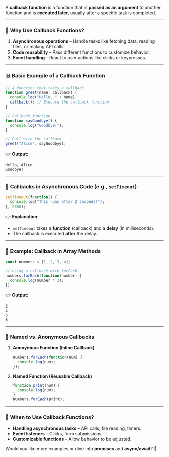 A **callback function** is a function that is **passed as an argument** to another function and is **executed later**, usually after a specific task is completed.

---

### 📌 **Why Use Callback Functions?**
1. **Asynchronous operations** – Handle tasks like fetching data, reading files, or making API calls.  
2. **Code reusability** – Pass different functions to customize behavior.  
3. **Event handling** – React to user actions like clicks or keypresses.  

---

### 📊 **Basic Example of a Callback Function**
```javascript
// A function that takes a callback
function greet(name, callback) {
  console.log("Hello, " + name);
  callback(); // Execute the callback function
}

// Callback function
function sayGoodbye() {
  console.log("Goodbye!");
}

// Call with the callback
greet("Alice", sayGoodbye);
```

👉 **Output:**  
```
Hello, Alice  
Goodbye!
```

---

### 📌 **Callbacks in Asynchronous Code (e.g., `setTimeout`)**
```javascript
setTimeout(function() {
  console.log("This runs after 2 seconds!");
}, 2000);
```

👉 **Explanation:**  
- `setTimeout` takes a **function** (callback) and a **delay** (in milliseconds).  
- The callback is executed **after** the delay.

---

### 📌 **Example: Callback in Array Methods**
```javascript
const numbers = [1, 2, 3, 4];

// Using a callback with forEach
numbers.forEach(function(number) {
  console.log(number * 2);
});
```

👉 **Output:**  
```
2  
4  
6  
8
```

---

### 📌 **Named vs. Anonymous Callbacks**
1. **Anonymous Function (Inline Callback)**  
   ```javascript
   numbers.forEach(function(num) {
     console.log(num);
   });
   ```

2. **Named Function (Reusable Callback)**  
   ```javascript
   function print(num) {
     console.log(num);
   }
   numbers.forEach(print);
   ```

---

### 📌 **When to Use Callback Functions?**
- **Handling asynchronous tasks** – API calls, file reading, timers.  
- **Event listeners** – Clicks, form submissions.  
- **Customizable functions** – Allow behavior to be adjusted.  

Would you like more examples or dive into **promises** and **async/await**? 🚀 